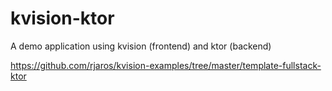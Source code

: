 # kvision-ktor
A demo application using kvision (frontend) and ktor (backend)

https://github.com/rjaros/kvision-examples/tree/master/template-fullstack-ktor
